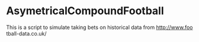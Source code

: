 # AsymetricalCompoundFootball

This is a script to simulate taking bets on historical data from http://www.foo
tball-data.co.uk/
